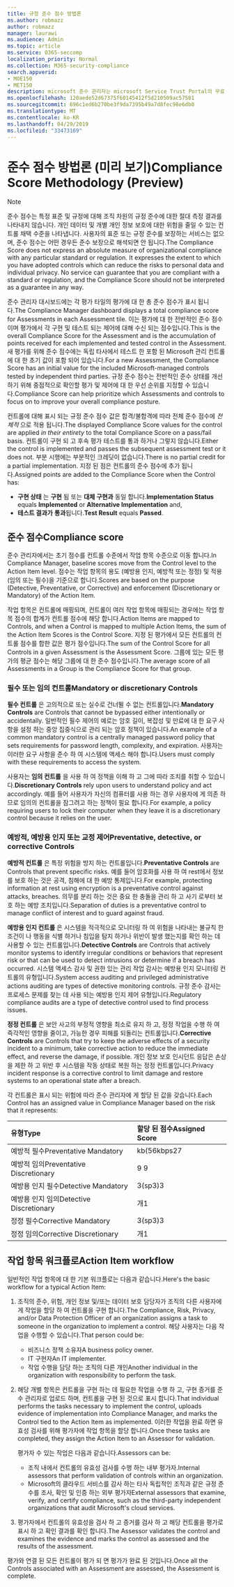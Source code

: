 ```yaml
---
title: 규정 준수 점수 방법론
ms.author: robmazz
author: robmazz
manager: laurawi
ms.audience: Admin
ms.topic: article
ms.service: O365-seccomp
localization_priority: Normal
ms.collection: M365-security-compliance
search.appverid:
- MOE150
- MET150
description: microsoft 준수 관리자는 microsoft Service Trust Portal의 무료 워크플로 기반 위험 평가 도구입니다. 준수 관리자를 사용 하면 Microsoft 클라우드 서비스와 관련 된 규정 준수 활동을 추적, 할당 및 확인할 수 있습니다.
ms.openlocfilehash: 120aede52d67375f60145412f5d210509ac57581
ms.sourcegitcommit: 696c1ed6b270be3f9da7395b49a7d8fec98e6db0
ms.translationtype: MT
ms.contentlocale: ko-KR
ms.lasthandoff: 04/29/2019
ms.locfileid: "33473169"
---
```

# <a name="compliance-score-methodology-preview"></a><span data-ttu-id="13174-104">준수 점수 방법론 (미리 보기)</span><span class="sxs-lookup"><span data-stu-id="13174-104">Compliance Score Methodology (Preview)</span></span>

> [!NOTE]
> <span data-ttu-id="13174-p102">준수 점수는 특정 표준 및 규정에 대해 조직 차원의 규정 준수에 대한 절대 측정 결과를 나타내지 않습니다. 개인 데이터 및 개별 개인 정보 보호에 대한 위험을 줄일 수 있는 컨트롤 채택 수준을 나타냅니다. 사용자의 표준 또는 규정 준수를 보장하는 서비스는 없으며, 준수 점수는 어떤 경우든 준수 보장으로 해셕되면 안 됩니다.</span><span class="sxs-lookup"><span data-stu-id="13174-p102">The Compliance Score does not express an absolute measure of organizational compliance with any particular standard or regulation. It expresses the extent to which you have adopted controls which can reduce the risks to personal data and individual privacy. No service can guarantee that you are compliant with a standard or regulation, and the Compliance Score should not be interpreted as a guarantee in any way.</span></span>

<span data-ttu-id="13174-108">준수 관리자 대시보드에는 각 평가 타일의 평가에 대 한 총 준수 점수가 표시 됩니다.</span><span class="sxs-lookup"><span data-stu-id="13174-108">The Compliance Manager dashboard displays a total compliance score for Assessments in each Assessment tile.</span></span> <span data-ttu-id="13174-109">이는 평가에 대 한 전반적인 준수 점수 이며 평가에서 각 구현 및 테스트 되는 제어에 대해 수신 되는 점수입니다.</span><span class="sxs-lookup"><span data-stu-id="13174-109">This is the overall Compliance Score for the Assessment and is the accumulation of points received for each implemented and tested control in the Assessment.</span></span> <span data-ttu-id="13174-110">새 평가를 위해 준수 점수에는 독립 타사에서 테스트 한 포함 된 Microsoft 관리 컨트롤에 대 한 초기 값이 포함 되어 있습니다.</span><span class="sxs-lookup"><span data-stu-id="13174-110">For a new Assessment, the Compliance Score has an initial value for the included Microsoft-managed controls tested by independent third parties.</span></span> <span data-ttu-id="13174-111">규정 준수 점수는 전반적인 준수 상태를 개선 하기 위해 중점적으로 확인할 평가 및 제어에 대 한 우선 순위를 지정할 수 있습니다.</span><span class="sxs-lookup"><span data-stu-id="13174-111">Compliance Score can help prioritize which Assessments and controls to focus on to improve your overall compliance posture.</span></span>

<span data-ttu-id="13174-112">컨트롤에 대해 표시 되는 규정 준수 점수 값은 합격/불합격에 따라 전체 준수 점수에 *전체적* 으로 적용 됩니다.</span><span class="sxs-lookup"><span data-stu-id="13174-112">The displayed Compliance Score values for the control are applied *in their entirety* to the total Compliance Score on a pass/fail basis.</span></span> <span data-ttu-id="13174-113">컨트롤이 구현 되 고 후속 평가 테스트를 통과 하거나 그렇지 않습니다.</span><span class="sxs-lookup"><span data-stu-id="13174-113">Either the control is implemented and passes the subsequent assessment test or it does not.</span></span> <span data-ttu-id="13174-114">부분 시행에는 부분적인 크레딧이 없습니다.</span><span class="sxs-lookup"><span data-stu-id="13174-114">There is no partial credit for a partial implementation.</span></span> <span data-ttu-id="13174-115">지정 된 점은 컨트롤의 준수 점수에 추가 됩니다.</span><span class="sxs-lookup"><span data-stu-id="13174-115">Assigned points are added to the Compliance Score when the Control has:</span></span>

- <span data-ttu-id="13174-116">**구현 상태** 는 **구현** 됨 또는 **대체 구현과** 동일 합니다.</span><span class="sxs-lookup"><span data-stu-id="13174-116">**Implementation Status** equals **Implemented** or **Alternative Implementation** and,</span></span>
- <span data-ttu-id="13174-117">**테스트 결과가** **통과**됩니다.</span><span class="sxs-lookup"><span data-stu-id="13174-117">**Test Result** equals **Passed**.</span></span>

## <a name="compliance-score"></a><span data-ttu-id="13174-118">준수 점수</span><span class="sxs-lookup"><span data-stu-id="13174-118">Compliance score</span></span>
  
<span data-ttu-id="13174-119">준수 관리자에서는 초기 점수를 컨트롤 수준에서 작업 항목 수준으로 이동 합니다.</span><span class="sxs-lookup"><span data-stu-id="13174-119">In Compliance Manager, baseline scores move from the Control level to the Action Item level.</span></span> <span data-ttu-id="13174-120">점수는 작업 항목의 용도 (예방용 인지, 예방적 또는 정정) 및 적용 (임의 또는 필수)을 기준으로 합니다.</span><span class="sxs-lookup"><span data-stu-id="13174-120">Scores are based on the purpose (Detective, Preventative, or Corrective) and enforcement (Discretionary or Mandatory) of the Action Item.</span></span>

<span data-ttu-id="13174-121">작업 항목은 컨트롤에 매핑되며, 컨트롤이 여러 작업 항목에 매핑되는 경우에는 작업 항목 점수의 합계가 컨트롤 점수에 해당 합니다.</span><span class="sxs-lookup"><span data-stu-id="13174-121">Action Items are mapped to Controls, and when a Control is mapped to multiple Action Items, the sum of the Action Item Scores is the Control Score.</span></span> <span data-ttu-id="13174-122">지정 된 평가에서 모든 컨트롤의 컨트롤 점수를 합한 값은 평가 점수입니다.</span><span class="sxs-lookup"><span data-stu-id="13174-122">The sum of the Control Score for all Controls in a given Assessment is the Assessment Score.</span></span> <span data-ttu-id="13174-123">그룹에 있는 모든 평가의 평균 점수는 해당 그룹에 대 한 준수 점수입니다.</span><span class="sxs-lookup"><span data-stu-id="13174-123">The average score of all Assessments in a Group is the Compliance Score for that group.</span></span>
  
### <a name="mandatory-or-discretionary-controls"></a><span data-ttu-id="13174-124">필수 또는 임의 컨트롤</span><span class="sxs-lookup"><span data-stu-id="13174-124">Mandatory or discretionary Controls</span></span>
  
 <span data-ttu-id="13174-125">**필수 컨트롤** 은 고의적으로 또는 실수로 건너뛸 수 없는 컨트롤입니다.</span><span class="sxs-lookup"><span data-stu-id="13174-125">**Mandatory Controls** are Controls that cannot be bypassed either intentionally or accidentally.</span></span> <span data-ttu-id="13174-126">일반적인 필수 제어의 예로는 암호 길이, 복잡성 및 만료에 대 한 요구 사항을 설정 하는 중앙 집중식으로 관리 되는 암호 정책이 있습니다.</span><span class="sxs-lookup"><span data-stu-id="13174-126">An example of a common mandatory control is a centrally managed password policy that sets requirements for password length, complexity, and expiration.</span></span> <span data-ttu-id="13174-127">사용자는 이러한 요구 사항을 준수 하 여 시스템에 액세스 해야 합니다.</span><span class="sxs-lookup"><span data-stu-id="13174-127">Users must comply with these requirements to access the system.</span></span>
  
 <span data-ttu-id="13174-128">사용자는 **임의 컨트롤** 을 사용 하 여 정책을 이해 하 고 그에 따라 조치를 취할 수 있습니다.</span><span class="sxs-lookup"><span data-stu-id="13174-128">**Discretionary Controls** rely upon users to understand policy and act accordingly.</span></span> <span data-ttu-id="13174-129">예를 들어 사용자가 자신의 컴퓨터를 사용 하는 경우 사용자에 게 의존 하므로 임의의 컨트롤을 잠그려고 하는 정책이 필요 합니다.</span><span class="sxs-lookup"><span data-stu-id="13174-129">For example, a policy requiring users to lock their computer when they leave it is a discretionary control because it relies on the user.</span></span>
  
### <a name="preventative-detective-or-corrective-controls"></a><span data-ttu-id="13174-130">예방적, 예방용 인지 또는 교정 제어</span><span class="sxs-lookup"><span data-stu-id="13174-130">Preventative, detective, or corrective Controls</span></span>
  
 <span data-ttu-id="13174-131">**예방적 컨트롤** 은 특정 위험을 방지 하는 컨트롤입니다.</span><span class="sxs-lookup"><span data-stu-id="13174-131">**Preventative Controls** are Controls that prevent specific risks.</span></span> <span data-ttu-id="13174-132">예를 들어 암호화를 사용 하 여 rest에서 정보를 보호 하는 것은 공격, 침해에 대 한 예방 통제입니다.</span><span class="sxs-lookup"><span data-stu-id="13174-132">For example, protecting information at rest using encryption is a preventative control against attacks, breaches.</span></span> <span data-ttu-id="13174-133">의무를 분리 하는 것은 중요 한 충돌을 관리 하 고 사기 로부터 보호 하는 예방 조치입니다.</span><span class="sxs-lookup"><span data-stu-id="13174-133">Separation of duties is a preventative control to manage conflict of interest and to guard against fraud.</span></span>
  
 <span data-ttu-id="13174-134">**예방용 인지 컨트롤** 은 시스템을 적극적으로 모니터링 하 여 위험을 나타내는 불규칙 한 조건이 나 행동을 식별 하거나 침입을 탐지 하거나 위반이 발생 했는지를 확인 하는 데 사용할 수 있는 컨트롤입니다.</span><span class="sxs-lookup"><span data-stu-id="13174-134">**Detective Controls** are Controls that actively monitor systems to identify irregular conditions or behaviors that represent risk or that can be used to detect intrusions or determine if a breach has occurred.</span></span> <span data-ttu-id="13174-135">시스템 액세스 감사 및 권한 있는 관리 작업 감사는 예방용 인지 모니터링 컨트롤의 유형입니다.</span><span class="sxs-lookup"><span data-stu-id="13174-135">System access auditing and privileged administrative actions auditing are types of detective monitoring controls.</span></span> <span data-ttu-id="13174-136">규정 준수 감사는 프로세스 문제를 찾는 데 사용 되는 예방용 인지 제어 유형입니다.</span><span class="sxs-lookup"><span data-stu-id="13174-136">Regulatory compliance audits are a type of detective control used to find process issues.</span></span>
  
<span data-ttu-id="13174-137">**정정 컨트롤** 은 보안 사고의 부정적 영향을 최소로 유지 하 고, 정정 작업을 수행 하 여 즉각적인 영향을 줄이고, 가능한 경우 피해를 되돌리는 컨트롤입니다.</span><span class="sxs-lookup"><span data-stu-id="13174-137">**Corrective Controls** are Controls that try to keep the adverse effects of a security incident to a minimum, take corrective action to reduce the immediate effect, and reverse the damage, if possible.</span></span> <span data-ttu-id="13174-138">개인 정보 보호 인시던트 응답은 손상을 제한 하 고 위반 후 시스템을 작동 상태로 복원 하는 정정 컨트롤입니다.</span><span class="sxs-lookup"><span data-stu-id="13174-138">Privacy incident response is a corrective control to limit damage and restore systems to an operational state after a breach.</span></span>
  
<span data-ttu-id="13174-139">각 컨트롤은 표시 되는 위험에 따라 준수 관리자에 게 할당 된 값을 갖습니다.</span><span class="sxs-lookup"><span data-stu-id="13174-139">Each Control has an assigned value in Compliance Manager based on the risk that it represents:</span></span>

|<span data-ttu-id="13174-140">**유형**</span><span class="sxs-lookup"><span data-stu-id="13174-140">**Type**</span></span>|<span data-ttu-id="13174-141">**할당 된 점수**</span><span class="sxs-lookup"><span data-stu-id="13174-141">**Assigned Score**</span></span>|
|:-----|:-----|
| <span data-ttu-id="13174-142">예방적 필수</span><span class="sxs-lookup"><span data-stu-id="13174-142">Preventative Mandatory</span></span> | <span data-ttu-id="13174-143">kb(56kbps</span><span class="sxs-lookup"><span data-stu-id="13174-143">27</span></span> |
| <span data-ttu-id="13174-144">예방적 임의</span><span class="sxs-lookup"><span data-stu-id="13174-144">Preventative Discretionary</span></span> | <span data-ttu-id="13174-145">9 </span><span class="sxs-lookup"><span data-stu-id="13174-145">9</span></span> |
| <span data-ttu-id="13174-146">예방용 인지 필수</span><span class="sxs-lookup"><span data-stu-id="13174-146">Detective Mandatory</span></span> | <span data-ttu-id="13174-147">3(sp3)</span><span class="sxs-lookup"><span data-stu-id="13174-147">3</span></span> |
| <span data-ttu-id="13174-148">예방용 인지 임의</span><span class="sxs-lookup"><span data-stu-id="13174-148">Detective Discretionary</span></span> | <span data-ttu-id="13174-149">개</span><span class="sxs-lookup"><span data-stu-id="13174-149">1</span></span> |
| <span data-ttu-id="13174-150">정정 필수</span><span class="sxs-lookup"><span data-stu-id="13174-150">Corrective Mandatory</span></span> | <span data-ttu-id="13174-151">3(sp3)</span><span class="sxs-lookup"><span data-stu-id="13174-151">3</span></span> |
| <span data-ttu-id="13174-152">정정 임의</span><span class="sxs-lookup"><span data-stu-id="13174-152">Corrective Discretionary</span></span> | <span data-ttu-id="13174-153">개</span><span class="sxs-lookup"><span data-stu-id="13174-153">1</span></span> |
  
## <a name="action-item-workflow"></a><span data-ttu-id="13174-154">작업 항목 워크플로</span><span class="sxs-lookup"><span data-stu-id="13174-154">Action Item workflow</span></span>

<span data-ttu-id="13174-155">일반적인 작업 항목에 대 한 기본 워크플로는 다음과 같습니다.</span><span class="sxs-lookup"><span data-stu-id="13174-155">Here's the basic workflow for a typical Action Item:</span></span>
  
1. <span data-ttu-id="13174-156">조직의 준수, 위험, 개인 정보 및/또는 데이터 보호 담당자가 조직의 다른 사용자에 게 작업을 할당 하 여 컨트롤을 구현 합니다.</span><span class="sxs-lookup"><span data-stu-id="13174-156">The Compliance, Risk, Privacy, and/or Data Protection Officer of an organization assigns a task to someone in the organization to implement a control.</span></span> <span data-ttu-id="13174-157">해당 사용자는 다음 작업을 수행할 수 있습니다.</span><span class="sxs-lookup"><span data-stu-id="13174-157">That person could be:</span></span>

    - <span data-ttu-id="13174-158">비즈니스 정책 소유자</span><span class="sxs-lookup"><span data-stu-id="13174-158">A business policy owner.</span></span>
    - <span data-ttu-id="13174-159">IT 구현자</span><span class="sxs-lookup"><span data-stu-id="13174-159">An IT implementer.</span></span>
    - <span data-ttu-id="13174-160">작업 수행을 담당 하는 조직의 다른 개인</span><span class="sxs-lookup"><span data-stu-id="13174-160">Another individual in the organization with responsibility to perform the task.</span></span>

2. <span data-ttu-id="13174-161">해당 개별 항목은 컨트롤을 구현 하는 데 필요한 작업을 수행 하 고, 구현 증거를 준수 관리자로 업로드 하며, 컨트롤을 구현 된 것으로 표시 합니다.</span><span class="sxs-lookup"><span data-stu-id="13174-161">That individual performs the tasks necessary to implement the control, uploads evidence of implementation into Compliance Manager, and marks the Control tied to the Action Item as implemented.</span></span> <span data-ttu-id="13174-162">이러한 작업을 완료 하면 유효성 검사를 위해 평가자에 작업 항목을 할당 합니다.</span><span class="sxs-lookup"><span data-stu-id="13174-162">Once these tasks are completed, they assign the Action Item to an Assessor for validation.</span></span>

    <span data-ttu-id="13174-163">평가자 수 있는 작업은 다음과 같습니다.</span><span class="sxs-lookup"><span data-stu-id="13174-163">Assessors can be:</span></span>

    - <span data-ttu-id="13174-164">조직 내에서 컨트롤의 유효성 검사를 수행 하는 내부 평가자.</span><span class="sxs-lookup"><span data-stu-id="13174-164">Internal assessors that perform validation of controls within an organization.</span></span>
    - <span data-ttu-id="13174-165">Microsoft의 클라우드 서비스를 감사 하는 타사 독립적인 조직과 같은 규정 준수를 조사, 확인 및 인증 하는 외부 평가자</span><span class="sxs-lookup"><span data-stu-id="13174-165">External assessors that examine, verify, and certify compliance, such as the third-party independent organizations that audit Microsoft's cloud services.</span></span>

3. <span data-ttu-id="13174-166">평가자에서 컨트롤의 유효성을 검사 하 고 증거를 검사 하 고 해당 컨트롤을 평가로 표시 하 고 확인 결과를 확인 합니다.</span><span class="sxs-lookup"><span data-stu-id="13174-166">The Assessor validates the control and examines the evidence and marks the control as assessed and the results of the assessment.</span></span>

<span data-ttu-id="13174-167">평가와 연결 된 모든 컨트롤이 평가 되 면 평가가 완료 된 것입니다.</span><span class="sxs-lookup"><span data-stu-id="13174-167">Once all the Controls associated with an Assessment are assessed, the Assessment is complete.</span></span>